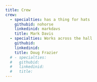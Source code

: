 ```yaml
---
title: Crew
crew:
  - specialties: has a thing for hats
    githubid: nohorse
    linkedinid: markdavs
    title: Mark Davis
  - specialties: Works across the hall
    githubid:
    linkedinid:
    title: Doug Frazier
  # - specialties:
  #   githubid:
  #   linkedinid:
  #   title:
---
```

